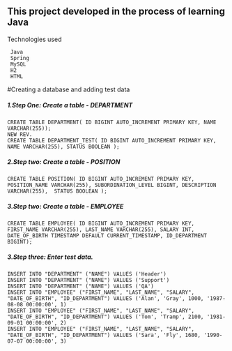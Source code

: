 ## This project developed in the process of learning Java

Technologies used
```
 Java
 Spring
 MySQL
 H2
 HTML
```
#Creating a database and adding test data

##### 1.Step One: Create a table - DEPARTMENT
```
CREATE TABLE DEPARTMENT( ID BIGINT AUTO_INCREMENT PRIMARY KEY, NAME VARCHAR(255));
NEW REV.
CREATE TABLE DEPARTMENT_TEST( ID BIGINT AUTO_INCREMENT PRIMARY KEY, NAME VARCHAR(255), STATUS BOOLEAN );
```
##### 2.Step two: Create a table - POSITION
```
CREATE TABLE POSITION( ID BIGINT AUTO_INCREMENT PRIMARY KEY, POSITION_NAME VARCHAR(255), SUBORDINATION_LEVEL BIGINT, DESCRIPTION VARCHAR(255),  STATUS BOOLEAN );
```
##### 3.Step two: Create a table - EMPLOYEE
```
CREATE TABLE EMPLOYEE( ID BIGINT AUTO_INCREMENT PRIMARY KEY, FIRST_NAME VARCHAR(255), LAST_NAME VARCHAR(255), SALARY INT, DATE_OF_BIRTH TIMESTAMP DEFAULT CURRENT_TIMESTAMP, ID_DEPARTMENT BIGINT);
```
##### 3.Step three: Enter test data.
```
INSERT INTO "DEPARTMENT" ("NAME") VALUES ('Header')
INSERT INTO "DEPARTMENT" ("NAME") VALUES ('Support')
INSERT INTO "DEPARTMENT" ("NAME") VALUES ('QA')
INSERT INTO "EMPLOYEE" ("FIRST_NAME", "LAST_NAME", "SALARY", "DATE_OF_BIRTH", "ID_DEPARTMENT") VALUES ('Alan', 'Gray', 1000, '1987-08-08 00:00:00', 1)
INSERT INTO "EMPLOYEE" ("FIRST_NAME", "LAST_NAME", "SALARY", "DATE_OF_BIRTH", "ID_DEPARTMENT") VALUES ('Tom', 'Tramp', 2100, '1981-09-01 00:00:00', 2)
INSERT INTO "EMPLOYEE" ("FIRST_NAME", "LAST_NAME", "SALARY", "DATE_OF_BIRTH", "ID_DEPARTMENT") VALUES ('Sara', 'Fly', 1680, '1990-07-07 00:00:00', 3)
```